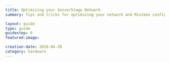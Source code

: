 ```yaml
---
title: Optimizing your Sense/Stage Network
summary: Tips and tricks for optimizing your network and Minibee configurations for optimal performance.

layout: guide
type: guide
guidestep: 0
featured-image:

creation-date: 2018-04-28
category: hardware
---
```

